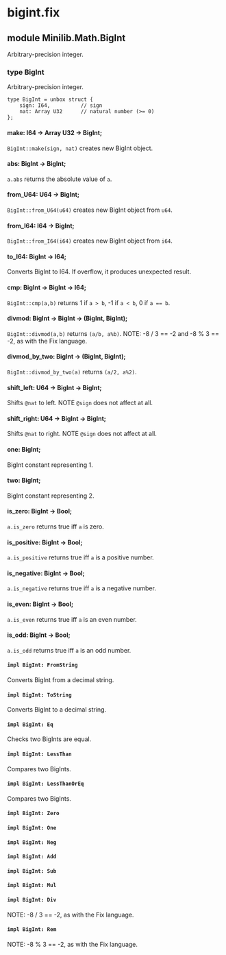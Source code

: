 # bigint.fix

## module Minilib.Math.BigInt

Arbitrary-precision integer.

### type BigInt

Arbitrary-precision integer.

```
type BigInt = unbox struct {
    sign: I64,          // sign
    nat: Array U32      // natural number (>= 0)
};
```
#### make: I64 -> Array U32 -> BigInt;

`BigInt::make(sign, nat)` creates new BigInt object.

#### abs: BigInt -> BigInt;

`a.abs` returns the absolute value of `a`.

#### from_U64: U64 -> BigInt;

`BigInt::from_U64(u64)` creates new BigInt object from `u64`.

#### from_I64: I64 -> BigInt;

`BigInt::from_I64(i64)` creates new BigInt object from `i64`.

#### to_I64: BigInt -> I64;

Converts BigInt to I64. If overflow, it produces unexpected result.

#### cmp: BigInt -> BigInt -> I64;

`BigInt::cmp(a,b)` returns 1 if `a > b`, -1 if `a < b`, 0 if `a == b`.

#### divmod: BigInt -> BigInt -> (BigInt, BigInt);

`BigInt::divmod(a,b)` returns `(a/b, a%b)`.
NOTE: -8 / 3 == -2 and -8 % 3 == -2, as with the Fix language.

#### divmod_by_two: BigInt -> (BigInt, BigInt);

`BigInt::divmod_by_two(a)` returns `(a/2, a%2)`.

#### shift_left: U64 -> BigInt -> BigInt;

Shifts `@nat` to left. NOTE `@sign` does not affect at all.

#### shift_right: U64 -> BigInt -> BigInt;

Shifts `@nat` to right. NOTE `@sign` does not affect at all.

#### one: BigInt;

BigInt constant representing 1.

#### two: BigInt;

BigInt constant representing 2.

#### is_zero: BigInt -> Bool;

`a.is_zero` returns true iff `a` is zero.

#### is_positive: BigInt -> Bool;

`a.is_positive` returns true iff `a` is a positive number.

#### is_negative: BigInt -> Bool;

`a.is_negative` returns true iff `a` is a negative number.

#### is_even: BigInt -> Bool;

`a.is_even` returns true iff `a` is an even number.

#### is_odd: BigInt -> Bool;

`a.is_odd` returns true iff `a` is an odd number.

#### `impl BigInt: FromString`

Converts BigInt from a decimal string.

#### `impl BigInt: ToString`

Converts BigInt to a decimal string.

#### `impl BigInt: Eq`

Checks two BigInts are equal.

#### `impl BigInt: LessThan`

Compares two BigInts.

#### `impl BigInt: LessThanOrEq`

Compares two BigInts.

#### `impl BigInt: Zero`

#### `impl BigInt: One`

#### `impl BigInt: Neg`

#### `impl BigInt: Add`

#### `impl BigInt: Sub`

#### `impl BigInt: Mul`

#### `impl BigInt: Div`

NOTE: -8 / 3 == -2, as with the Fix language.

#### `impl BigInt: Rem`

NOTE: -8 % 3 == -2, as with the Fix language.

